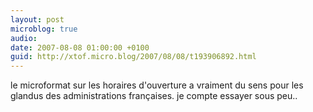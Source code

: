 ```yaml
---
layout: post
microblog: true
audio: 
date: 2007-08-08 01:00:00 +0100
guid: http://xtof.micro.blog/2007/08/08/t193906892.html
---
```

le microformat sur les horaires d'ouverture a vraiment du sens pour les glandus des administrations françaises. je compte essayer sous peu..
